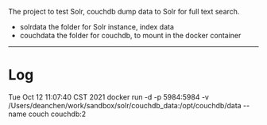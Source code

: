 The project to test Solr, couchdb dump data to Solr for full text search.

* solrdata the folder for Solr instance, index data
* couchdata the folder for couchdb, to mount in the docker container

---

# Log

Tue Oct 12 11:07:40 CST 2021 
docker run -d -p 5984:5984 -v /Users/deanchen/work/sandbox/solr/couchdb_data:/opt/couchdb/data --name couch couchdb:2
